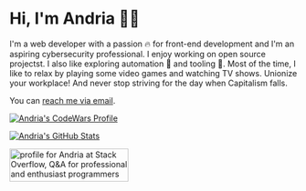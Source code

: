 # Hi, I'm Andria 🧙‍♀️

I'm a web developer with a passion 🔥 for front-end development and I'm an aspiring cybersecurity professional. I enjoy working on open source projectst. I also like exploring automation 🤖 and tooling 🔧. Most of the time, I like to relax by playing some video games and watching TV shows. Unionize your workplace! And never stop striving for the day when Capitalism falls.

You can [reach me via email](mailto:andria_girl@proton.me).

[![Andria's CodeWars Profile](https://www.codewars.com/users/andria_dev/badges/large)](https://www.codewars.com/users/andria_dev)

[![Andria's GitHub Stats](https://github-readme-stats.vercel.app/api?count_private=true&show_icons=true&theme=aura&hide_border=true&username=andria-dev)](https://github.com/anuraghazra/github-readme-stats)

<a href="https://stackoverflow.com/users/4709300/andria"><img src="https://stackoverflow.com/users/flair/4709300.png?theme=dark" width="208" height="58" alt="profile for Andria at Stack Overflow, Q&amp;A for professional and enthusiast programmers" title="profile for Andria at Stack Overflow, Q&amp;A for professional and enthusiast programmers"></a>
